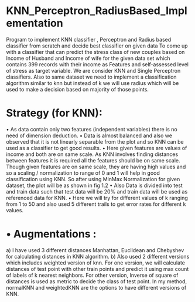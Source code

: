 # KNN_Perceptron_RadiusBased_Implementation
 Program to implement KNN classifier , Perceptron and Radius based classifier from scratch and decide best classifier on given data
To come up with a classifier that can predict the stress class of new couples based on Income of Husband and Income of wife for the given data set which contains 399 records with their income as Features and self-assessed level of stress as target variable. We are consider KNN and Single Perceptron classifiers. Also to same dataset we need to implement a classification algorithm similar to knn but instead of k we will use radius which will be used to make a decision based on majority of those points.

# Strategy (for KNN):
•	As data contain only two features (independent variables) there is no need of dimension deduction. 
•	Data is almost balanced and also we observed that it is not linearly separable from the plot and so KNN can be used as a classifier to get good results.
•	Here given features are values of income and both are on same scale. As KNN involves finding distances between features it is required all the features should be on same scale. Though given features are on same scale, they are having high values and so a scaling / normalization to range of 0 and 1 will help in good classification using KNN. So after using MinMax Normalization for given dataset, the plot will be as shown in fig 1.2
•	Also Data is divided into test and train data such that test data will be 20% and train data will be used as referenced data for KNN.
•	Here we will try for different values of k ranging from 1 to 50 and also used 5 different trails to get error rates for different k values.
 # •	Augmentations :
a) I have used 3 different distances Manhattan, Euclidean and Chebyshev for calculating distances in KNN algorithm.
b) Also used 2 different versions which includes weighted version of knn. For one version, we will calculate distances of test point with other train points and predict it using max count of labels of k nearest neighbors. For other version, Inverse of square of distances is used as metric to decide the class of test point. In my method, normalKNN and weightedKNN are the options to have different versions of KNN.

